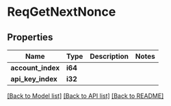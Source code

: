 # ReqGetNextNonce

## Properties

Name | Type | Description | Notes
------------ | ------------- | ------------- | -------------
**account_index** | **i64** |  | 
**api_key_index** | **i32** |  | 

[[Back to Model list]](../README.md#documentation-for-models) [[Back to API list]](../README.md#documentation-for-api-endpoints) [[Back to README]](../README.md)


